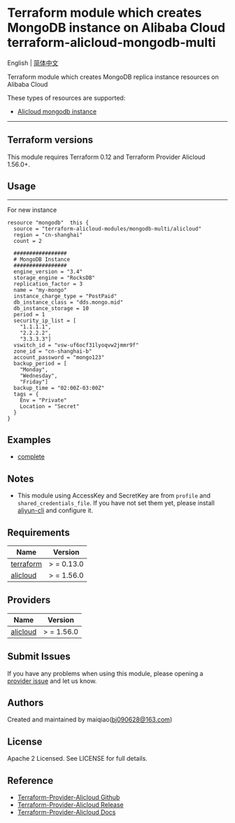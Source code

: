 Terraform module which creates MongoDB instance on Alibaba Cloud  
terraform-alicloud-mongodb-multi
=====================================================================

English | [简体中文](https://github.com/terraform-alicloud-modules/terraform-alicloud-mongodb-multi/blob/master/README-cn.md)

Terraform module which creates MongoDB replica instance resources on Alibaba Cloud

These types of resources are supported:

* [Alicloud mongodb instance](https://www.terraform.io/docs/providers/alicloud/r/mongodb_instance.html)

----------------------

## Terraform versions

This module requires Terraform 0.12 and Terraform Provider Alicloud 1.56.0+.

## Usage
-----

For new instance

```hcl
resource "mongodb"  this {
  source = "terraform-alicloud-modules/mongodb-multi/alicloud"
  region = "cn-shanghai"
  count = 2

  #################
  # MongoDB Instance
  #################
  engine_version = "3.4"
  storage_engine = "RocksDB"
  replication_factor = 3
  name = "my-mongo"
  instance_charge_type = "PostPaid"
  db_instance_class = "dds.mongo.mid"
  db_instance_storage = 10
  period = 1
  security_ip_list = [
    "1.1.1.1",
    "2.2.2.2",
    "3.3.3.3"]
  vswitch_id = "vsw-uf6ocf31lyoqvw2jmmr9f"
  zone_id = "cn-shanghai-b"
  account_password = "mongo123"
  backup_period = [
    "Monday",
    "Wednesday",
    "Friday"]
  backup_time = "02:00Z-03:00Z"
  tags = {
    Env = "Private"
    Location = "Secret"
  }
}
```

## Examples

* [complete](https://github.com/terraform-alicloud-modules/terraform-alicloud-mongodb-multi/tree/master/example)


## Notes

* This module using AccessKey and SecretKey are from `profile` and `shared_credentials_file`.
If you have not set them yet, please install [aliyun-cli](https://github.com/aliyun/aliyun-cli#installation) and configure it.

## Requirements

| Name | Version |
|------|---------|
| <a name="requirement_terraform"></a> [terraform](#requirement\_terraform) | > = 0.13.0 |
| <a name="requirement_alicloud"></a> [alicloud](#requirement\_alicloud) | > = 1.56.0 |

## Providers

| Name | Version |
|------|---------|
| <a name="provider_alicloud"></a> [alicloud](#provider\_alicloud) | > = 1.56.0 |

## Submit Issues

If you have any problems when using this module, please opening
a [provider issue](https://github.com/aliyun/terraform-provider-alicloud/issues/new) and let us know.


Authors
---------
Created and maintained by maiqiao(bj090628@163.com) 

License
----
Apache 2 Licensed. See LICENSE for full details.

Reference
---------
* [Terraform-Provider-Alicloud Github](https://github.com/terraform-providers/terraform-provider-alicloud)
* [Terraform-Provider-Alicloud Release](https://releases.hashicorp.com/terraform-provider-alicloud/)
* [Terraform-Provider-Alicloud Docs](https://www.terraform.io/docs/providers/alicloud/index.html)
